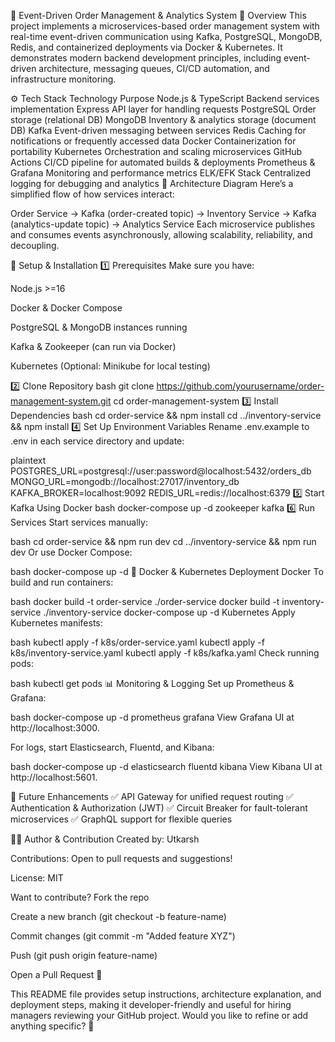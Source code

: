 🚀 Event-Driven Order Management & Analytics System
📌 Overview
This project implements a microservices-based order management system with real-time event-driven communication using Kafka, PostgreSQL, MongoDB, Redis, and containerized deployments via Docker & Kubernetes. It demonstrates modern backend development principles, including event-driven architecture, messaging queues, CI/CD automation, and infrastructure monitoring.

⚙️ Tech Stack
Technology	Purpose
Node.js & TypeScript	Backend services implementation
Express	API layer for handling requests
PostgreSQL	Order storage (relational DB)
MongoDB	Inventory & analytics storage (document DB)
Kafka	Event-driven messaging between services
Redis	Caching for notifications or frequently accessed data
Docker	Containerization for portability
Kubernetes	Orchestration and scaling microservices
GitHub Actions	CI/CD pipeline for automated builds & deployments
Prometheus & Grafana	Monitoring and performance metrics
ELK/EFK Stack	Centralized logging for debugging and analytics
📜 Architecture Diagram
Here’s a simplified flow of how services interact:

 Order Service -> Kafka (order-created topic) -> Inventory Service
              -> Kafka (analytics-update topic) -> Analytics Service
Each microservice publishes and consumes events asynchronously, allowing scalability, reliability, and decoupling.

🔧 Setup & Installation
1️⃣ Prerequisites
Make sure you have:

Node.js >=16

Docker & Docker Compose

PostgreSQL & MongoDB instances running

Kafka & Zookeeper (can run via Docker)

Kubernetes (Optional: Minikube for local testing)

2️⃣ Clone Repository
bash
git clone https://github.com/yourusername/order-management-system.git
cd order-management-system
3️⃣ Install Dependencies
bash
cd order-service && npm install
cd ../inventory-service && npm install
4️⃣ Set Up Environment Variables
Rename .env.example to .env in each service directory and update:

plaintext
POSTGRES_URL=postgresql://user:password@localhost:5432/orders_db
MONGO_URL=mongodb://localhost:27017/inventory_db
KAFKA_BROKER=localhost:9092
REDIS_URL=redis://localhost:6379
5️⃣ Start Kafka Using Docker
bash
docker-compose up -d zookeeper kafka
6️⃣ Run Services
Start services manually:

bash
cd order-service && npm run dev
cd ../inventory-service && npm run dev
Or use Docker Compose:

bash
docker-compose up -d
🐳 Docker & Kubernetes Deployment
Docker
To build and run containers:

bash
docker build -t order-service ./order-service
docker build -t inventory-service ./inventory-service
docker-compose up -d
Kubernetes
Apply Kubernetes manifests:

bash
kubectl apply -f k8s/order-service.yaml
kubectl apply -f k8s/inventory-service.yaml
kubectl apply -f k8s/kafka.yaml
Check running pods:

bash
kubectl get pods
📊 Monitoring & Logging
Set up Prometheus & Grafana:

bash
docker-compose up -d prometheus grafana
View Grafana UI at http://localhost:3000.

For logs, start Elasticsearch, Fluentd, and Kibana:

bash
docker-compose up -d elasticsearch fluentd kibana
View Kibana UI at http://localhost:5601.

🚀 Future Enhancements
✅ API Gateway for unified request routing ✅ Authentication & Authorization (JWT) ✅ Circuit Breaker for fault-tolerant microservices ✅ GraphQL support for flexible queries

👨‍💻 Author & Contribution
Created by: Utkarsh

Contributions: Open to pull requests and suggestions!

License: MIT

Want to contribute?
Fork the repo

Create a new branch (git checkout -b feature-name)

Commit changes (git commit -m "Added feature XYZ")

Push (git push origin feature-name)

Open a Pull Request 🚀

This README file provides setup instructions, architecture explanation, and deployment steps, making it developer-friendly and useful for hiring managers reviewing your GitHub project. Would you like to refine or add anything specific? 🎯
